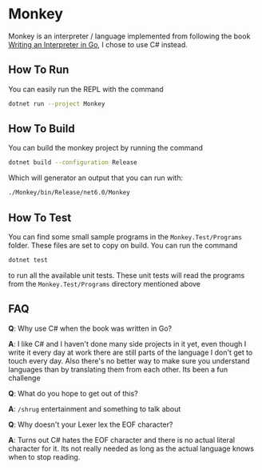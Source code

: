 Monkey
===

Monkey is an interpreter / language implemented from following the book [Writing an Interpreter in Go](https://interpreterbook.com/),
I chose to use C# instead. 

## How To Run
You can easily run the REPL with the command
```bash
dotnet run --project Monkey
```

## How To Build
You can build the monkey project by running the command
```bash
dotnet build --configuration Release 
```

Which will generator an output that you can run with:
```bash
./Monkey/bin/Release/net6.0/Monkey 
```

## How To Test
You can find some small sample programs in the `Monkey.Test/Programs` folder. These files are set to copy on build.
You can run the command
```bash
dotnet test
```

to run all the available unit tests. These unit tests will read the programs from the `Monkey.Test/Programs` directory mentioned above


## FAQ

**Q**: Why use C# when the book was written in Go? 

**A**: I like C# and I haven't done many side projects in it yet, even though I write it every day at work there are still parts of the language I don't get to touch every day.
Also there's no better way to make sure you understand languages than by translating them from each other. Its been a fun challenge


**Q**: What do you hope to get out of this?

**A**: `/shrug` entertainment and something to talk about 

**Q**: Why doesn't your Lexer lex the EOF character?

**A**: Turns out C# hates the EOF character and there is no actual literal character for it. Its not really needed as long as the actual language knows when to stop reading.

